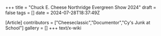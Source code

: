 +++
title = "Chuck E. Cheese Northridge Evergreen Show 2024"
draft = false
tags = []
date = 2024-07-28T18:37:49Z

[Article]
contributors = ["Cheeseclassic","Documentor","Cy's Junk at School"]
gallery = []
+++
text/x-wiki